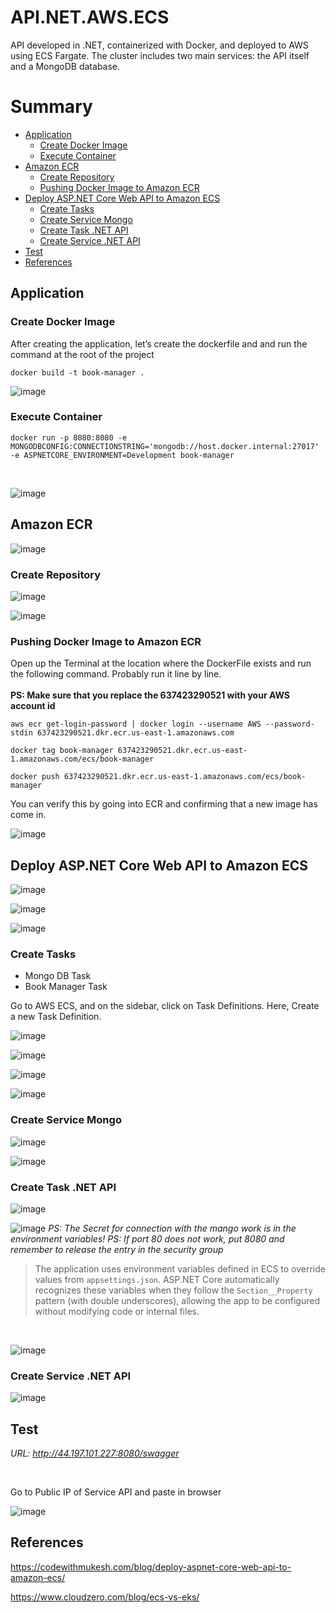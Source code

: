 # API.NET.AWS.ECS
API developed in .NET, containerized with Docker, and deployed to AWS using ECS Fargate. The cluster includes two main services: the API itself and a MongoDB database.

# Summary
- [Application](#application)
  - [Create Docker Image](#create-docker-image)
  - [Execute Container](#execute-container)
- [Amazon ECR](#amazon-ecr)
  - [Create Repository](#create-repository)
  - [Pushing Docker Image to Amazon ECR](#pushing-docker-image-to-amazon-ecr)
- [Deploy ASP.NET Core Web API to Amazon ECS](#deploy-aspnet-core-web-api-to-amazon-ecs)
  - [Create Tasks](#create-tasks)
  - [Create Service Mongo](#create-service-mongo)
  - [Create Task .NET API](#create-task-net-api)
  - [Create Service .NET API](#create-service-net-api)
- [Test](#test)
- [References](#references)




## Application

### Create Docker Image
After creating the application, let’s create the dockerfile and and run the command at the root of the project

```
docker build -t book-manager .
```

![image](https://github.com/user-attachments/assets/b3a30418-9006-40d0-8f9f-7682b90c435a)

### Execute Container
```
docker run -p 8080:8080 -e MONGODBCONFIG:CONNECTIONSTRING='mongodb://host.docker.internal:27017' -e ASPNETCORE_ENVIRONMENT=Development book-manager
```
</br>

![image](https://github.com/user-attachments/assets/0c65f354-efb3-407f-aed4-28372db0f0d2)


## Amazon ECR

![image](https://github.com/user-attachments/assets/0a764a2d-8e5c-4839-93d6-4ae536db2c11)



### Create Repository

![image](https://github.com/user-attachments/assets/08c862a3-6bef-4148-899f-601715e13f80)

![image](https://github.com/user-attachments/assets/da7e1a76-8836-4646-8fce-e91460a8cab7)

### Pushing Docker Image to Amazon ECR

Open up the Terminal at the location where the DockerFile exists and run the following command. Probably run it line by line.</br>
</br> **PS: Make sure that you replace the 637423290521 with your AWS account id**


```
aws ecr get-login-password | docker login --username AWS --password-stdin 637423290521.dkr.ecr.us-east-1.amazonaws.com
```


```
docker tag book-manager 637423290521.dkr.ecr.us-east-1.amazonaws.com/ecs/book-manager
```

```
docker push 637423290521.dkr.ecr.us-east-1.amazonaws.com/ecs/book-manager
```

You can verify this by going into ECR and confirming that a new image has come in.

![image](https://github.com/user-attachments/assets/edf2b424-1b8e-4578-8acc-e49544861389)

## Deploy ASP.NET Core Web API to Amazon ECS

![image](https://github.com/user-attachments/assets/52b2c329-9da3-4a08-8daf-4282cc5b2c8e)

![image](https://github.com/user-attachments/assets/373c79dc-43b9-4612-973e-4d962d76ad87)

![image](https://github.com/user-attachments/assets/a8dcff17-c784-45b4-8519-bf405f6594ed)


### Create Tasks
- Mongo DB Task
- Book Manager Task

Go to AWS ECS, and on the sidebar, click on Task Definitions. Here, Create a new Task Definition.

![image](https://github.com/user-attachments/assets/c337f25e-e0ff-4961-8752-62ccb3f8c4a9)

![image](https://github.com/user-attachments/assets/9325daec-d29d-40d0-a17d-904df79342de)

![image](https://github.com/user-attachments/assets/23df045e-415d-498b-adb5-6f3c2bdcff3f)

![image](https://github.com/user-attachments/assets/3ffe0c31-684a-459d-b7c6-1410b6e5274b)

### Create Service Mongo 

![image](https://github.com/user-attachments/assets/a1bf71f0-2859-426b-abe9-79ea5941cf5f)

![image](https://github.com/user-attachments/assets/e634bcf6-ba1d-4164-98f6-5c2ef9f63a62)

### Create Task .NET API 

![image](https://github.com/user-attachments/assets/6d953bda-33c1-4ca1-b058-1c8c11f76627)

![image](https://github.com/user-attachments/assets/22e3905d-ccaa-46b9-b855-2d813bbe7d61)
_PS: The Secret for connection with the mango work is in the environment variables!_
_PS: If port 80 does not work, put 8080 and remember to release the entry in the security group_

> The application uses environment variables defined in ECS to override values from `appsettings.json`. ASP.NET Core automatically recognizes these variables when they follow the `Section__Property` pattern (with double underscores), allowing the app to be configured without modifying code or internal files.


</br>

![image](https://github.com/user-attachments/assets/5d0074c5-108d-4eb0-b9ee-8cab23e57c48)

### Create Service .NET API 

![image](https://github.com/user-attachments/assets/4b8537e1-4d26-4628-b567-5828276b3bd5)


## Test

_URL: http://44.197.101.227:8080/swagger_

</br>

Go to Public IP of Service API and paste in browser
</br>

![image](https://github.com/user-attachments/assets/ddde160b-1939-41d1-aac6-f10eb376cce0)




## References
https://codewithmukesh.com/blog/deploy-aspnet-core-web-api-to-amazon-ecs/

https://www.cloudzero.com/blog/ecs-vs-eks/
